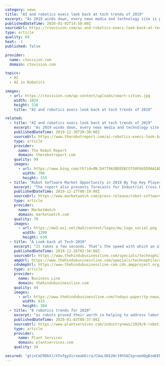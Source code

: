 ```yaml
---
category: news
title: "AI and robotics execs look back at tech trends of 2019"
excerpt: "As 2019 winds down, every news media and technology site is pausing to reflect on the biggest trends of the past year. Some aspects of robotics and artificial intelligence are advancing rapidly; others, not so much. What should AI and robotics developers recall as they prepare for a new year? Sudhir Jha, senior vice president and head of ..."
publishedDateTime: 2020-01-02T14:50:00Z
sourceUrl: https://ctovision.com/ai-and-robotics-execs-look-back-at-tech-trends-of-2019/
type: article
quality: 69
heat: -1
published: false

provider:
  name: ctovision.com
  domain: ctovision.com

topics:
  - AI
  - AI in Robotics

images:
  - url: https://ctovision.com/wp-content/uploads/smart-cities.jpg
    width: 1024
    height: 530
    title: "AI and robotics execs look back at tech trends of 2019"

related:
  - title: "AI and robotics execs look back at tech trends of 2019"
    excerpt: "As 2019 winds down, every news media and technology site is pausing to reflect on the biggest trends of the past year. Some aspects of robotics and artificial intelligence are advancing rapidly; others, not so much. What should AI and robotics developers recall as they prepare for a new year? The Robot Report spoke with the following leaders ..."
    publishedDateTime: 2019-12-30T20:30:00Z
    sourceUrl: https://www.therobotreport.com/ai-robotics-execs-look-back-tech-trends-2019/
    type: article
    provider:
      name: The Robot Report
      domain: therobotreport.com
    quality: 99
    images:
      - url: https://www.bing.com/th?id=ON.D4779A3BEEEBCCF50F665D9AA16D169A
        width: 700
        height: 335
  - title: "Robot Software Market Opportunity in 2019 By Top Key Players such as urhat Robotics, H2O.ai, IBM, Liquid Robotics"
    excerpt: "The report also presents forecasts for Industrial Cross Platform and Mobile Advertising investments from 2019 till 2025. Robot Software is an Artificial Intelligence (AI) system used to perform the autonomous task. It is basically a set of the coded system which executes the given commands. Any type of system which incorporates AI is might be ..."
    publishedDateTime: 2019-12-27T08:19:00Z
    sourceUrl: https://www.marketwatch.com/press-release/robot-software-market-opportunity-in-2019-by-top-key-players-such-as-urhat-robotics-h2oai-ibm-liquid-robotics-2019-12-27?mod=mw_quote_news
    type: article
    provider:
      name: MarketWatch
      domain: marketwatch.com
    quality: 78
    images:
      - url: https://mw3.wsj.net/mw5/content/logos/mw_logo_social.png
        width: 1200
        height: 630
  - title: "A Look-back at Tech 2019"
    excerpt: "It takes a few seconds. That’s the speed with which an algorithm can pick one sound pattern from among millions and serve it up to you. With the same speed if not faster, AI and Natural Language Processing have shown how they can combine to translate languages to become almost real-time. Translators are right to worry about their jobs."
    publishedDateTime: 2019-12-26T02:56:00Z
    sourceUrl: https://www.thehindubusinessline.com/specials/technophile/a-look-back-at-tech-2019/article30396927.ece
    ampUrl: https://www.thehindubusinessline.com/specials/technophile/a-look-back-at-tech-2019/article30396927.ece/amp/
    cdnAmpUrl: https://www-thehindubusinessline-com.cdn.ampproject.org/c/s/www.thehindubusinessline.com/specials/technophile/a-look-back-at-tech-2019/article30396927.ece/amp/
    type: article
    provider:
      name: Business Line
      domain: thehindubusinessline.com
    quality: 44
    images:
      - url: https://www.thehindubusinessline.com/todays-paper/tp-news/rjbz9r/article29782763.ece/ALTERNATES/LANDSCAPE_615/bl2423bmtktOGJB6KAEDL3jpgjpg
        width: 615
        height: 384
  - title: "8 robotics trends for 2020"
    excerpt: "as robots proved their worth in helping to address labor shortages and take on dangerous tasks. But even within the traditional fields, advances in artificial intelligence and software helped robots perform new tasks, working alongside human workers more collaboratively than before. Now that the calendar has turned to a new year, we look ahead ..."
    publishedDateTime: 2020-01-03T00:37:00Z
    sourceUrl: https://www.plantservices.com/industrynews/2020/8-robotics-trends-for-2020/
    type: article
    provider:
      name: Plant Services
      domain: plantservices.com
    quality: 34

secured: "gtinCmCRDbXJ/hTofgyXirxma6Ecra/CUwLSK62Nr19h5ACkp+aeUQgBzmEENCDNX0YUUdTJ/tVg4MDCCWcuBk6udyWZEKXa180P/TKFdaYeeOEsXIe1A8uCGrU8Uepy03nSE+RaKssUFZoop4IqHgWHEIslCgBLNKQ5DT9F95FLEnnsw1YFwH55IwsqDub2fYb0e+etiIq75qmSD0m+hgJGrMBCYOg/yQ+JFsG4RfdnIVTJ+INjUaV/AFQ/ZZBwFalDDuNL2xNeNE8VTUoakw==;sZrr/ixBItDSw6N2YLghMg=="
---
```


